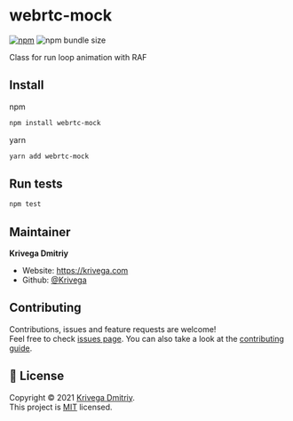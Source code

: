 # webrtc-mock

[![npm](https://img.shields.io/npm/v/webrtc-mock?style=flat-square)](https://www.npmjs.com/package/webrtc-mock)
![npm bundle size](https://img.shields.io/bundlephobia/minzip/webrtc-mock?style=flat-square)

Class for run loop animation with RAF

## Install

npm

```sh
npm install webrtc-mock
```

yarn

```sh
yarn add webrtc-mock
```

## Run tests

```sh
npm test
```

## Maintainer

**Krivega Dmitriy**

- Website: https://krivega.com
- Github: [@Krivega](https://github.com/Krivega)

## Contributing

Contributions, issues and feature requests are welcome!<br />Feel free to check [issues page](https://github.com/Krivega/webrtc-mock/issues). You can also take a look at the [contributing guide](https://github.com/Krivega/webrtc-mock/blob/master/CONTRIBUTING.md).

## 📝 License

Copyright © 2021 [Krivega Dmitriy](https://github.com/Krivega).<br />
This project is [MIT](https://github.com/Krivega/webrtc-mock/blob/master/LICENSE) licensed.
